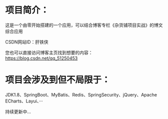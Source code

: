 # 项目简介：
这是一个由零开始搭建的一个应用，可以结合博客专栏《杂货铺项目实战》的博文综合应用

CSDN网站ID：肝铁侠

您也可以直接访问博客主页找到想要的内容：https://blog.csdn.net/qq_51250453

# 项目会涉及到但不局限于：
JDK1.8、SpringBoot、MyBatis、Redis、SpringSecurity、jQuery、Apache ECharts、Layui、···

持续更新中...
